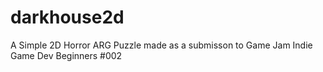 # darkhouse2d
A Simple 2D Horror ARG Puzzle made as a submisson to Game Jam Indie Game Dev Beginners #002
